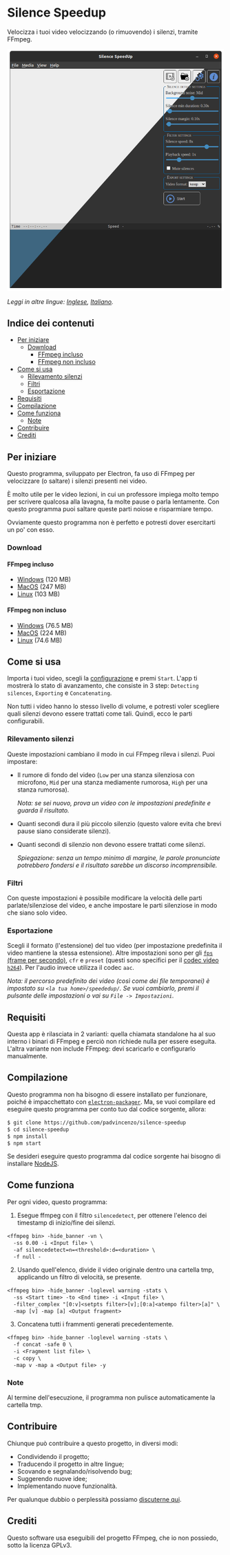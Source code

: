 # Silence Speedup
Velocizza i tuoi video velocizzando (o rimuovendo) i silenzi, tramite FFmpeg.

![Schermata principale](assets/screenshots/homescreen.png)

*Leggi in altre lingue: [Inglese](README.md), [Italiano](README.it.md).*

## Indice dei contenuti
  - [Per iniziare](#per-iniziare)
    - [Download](#download)
      - [FFmpeg incluso](#ffmpeg-incluso)
      - [FFmpeg non incluso](#ffmpeg-non-incluso)
  - [Come si usa](#come-si-usa)
    - [Rilevamento silenzi](#rilevamento-silenzi)
    - [Filtri](#filtri)
    - [Esportazione](#esportazione)
  - [Requisiti](#requisiti)
  - [Compilazione](#compilazione)
  - [Come funziona](#come-funziona)
    - [Note](#note)
  - [Contribuire](#contribuire)
  - [Crediti](#crediti)

## Per iniziare
Questo programma, sviluppato per Electron, fa uso di FFmpeg per velocizzare (o saltare) i silenzi presenti nei video.

È molto utile per le video lezioni, in cui un professore impiega molto tempo per scrivere qualcosa alla lavagna, fa molte pause o parla lentamente. Con questo programma puoi saltare queste parti noiose e risparmiare tempo.

Ovviamente questo programma non è perfetto e potresti dover esercitarti un po' con esso.

### Download

#### FFmpeg incluso
* [Windows](https://github.com/padvincenzo/silence-speedup/releases/download/v1.2.3/Silence-SpeedUp-v1.2.3-win32-x64-standalone.zip) (120 MB)
* [MacOS](https://github.com/padvincenzo/silence-speedup/releases/download/v1.2.3/Silence-SpeedUp-v1.2.3-darwin-x64-standalone.zip) (247 MB)
* [Linux](https://github.com/padvincenzo/silence-speedup/releases/download/v1.2.3/Silence-SpeedUp-v1.2.3-linux-x64-standalone.zip) (103 MB)

#### FFmpeg non incluso
* [Windows](https://github.com/padvincenzo/silence-speedup/releases/download/v1.2.3/Silence-SpeedUp-v1.2.3win32-x64.zip) (76.5 MB)
* [MacOS](https://github.com/padvincenzo/silence-speedup/releases/download/v1.2.3/Silence-SpeedUp-v1.2.3-darwin-x64.zip) (224 MB)
* [Linux](https://github.com/padvincenzo/silence-speedup/releases/download/v1.2.3/Silence-SpeedUp-v1.2.3-linux-x64.zip) (74.6 MB)

## Come si usa
Importa i tuoi video, scegli la [configurazione](#configurazioni) e premi ``Start``. L'app ti mostrerà lo stato di avanzamento, che consiste in 3 step: ``Detecting silences``, ``Exporting`` e ``Concatenating``.

Non tutti i video hanno lo stesso livello di volume, e potresti voler scegliere quali silenzi devono essere trattati come tali. Quindi, ecco le parti configurabili.

### Rilevamento silenzi
Queste impostazioni cambiano il modo in cui FFmpeg rileva i silenzi. Puoi impostare:

* Il rumore di fondo del video (``Low`` per una stanza silenziosa con microfono, ``Mid`` per una stanza mediamente rumorosa, ``High`` per una stanza rumorosa).

  _Nota: se sei nuovo, prova un video con le impostazioni predefinite e guarda il risultato._

* Quanti secondi dura il più piccolo silenzio (questo valore evita che brevi pause siano considerate silenzi).

* Quanti secondi di silenzio non devono essere trattati come silenzi.

  _Spiegazione: senza un tempo minimo di margine, le parole pronunciate potrebbero fondersi e il risultato sarebbe un discorso incomprensibile._

### Filtri
Con queste impostazioni è possibile modificare la velocità delle parti parlate/silenziose del video, e anche impostare le parti silenziose in modo che siano solo video.

### Esportazione
Scegli il formato (l'estensione) del tuo video (per impostazione predefinita il video mantiene la stessa estensione).  Altre impostazioni sono per gli [`fps` (frame per secondo)](https://trac.ffmpeg.org/wiki/ChangingFrameRate), `cfr` e `preset` (questi sono specifici per il [codec video `h264`](https://trac.ffmpeg.org/wiki/Encode/H.264)). Per l'audio invece utilizza il codec `aac`.

_Nota: il percorso predefinito dei video (così come dei file temporanei) è impostato su ``<la tua home>/speededup/``. Se vuoi cambiarlo, premi il pulsante delle impostazioni o vai su ``File -> Impostazioni``._

## Requisiti
Questa app è rilasciata in 2 varianti: quella chiamata standalone ha al suo interno i binari di FFmpeg e perciò non richiede nulla per essere eseguita. L'altra variante non include FFmpeg: devi scaricarlo e configurarlo manualmente.

## Compilazione
Questo programma non ha bisogno di essere installato per funzionare, poiché è impacchettato con [``electron-packager``](https://electron.github.io/electron-packager/master/). Ma, se vuoi compilare ed eseguire questo programma per conto tuo dal codice sorgente, allora:

```
$ git clone https://github.com/padvincenzo/silence-speedup
$ cd silence-speedup
$ npm install
$ npm start
```

Se desideri eseguire questo programma dal codice sorgente hai bisogno di installare [NodeJS](https://nodejs.org/en/).

## Come funziona
Per ogni video, questo programma:

1. Esegue ffmpeg con il filtro ``silencedetect``, per ottenere l'elenco dei timestamp di inizio/fine dei silenzi.

```
<ffmpeg bin> -hide_banner -vn \
  -ss 0.00 -i <Input file> \
  -af silencedetect=n=<threshold>:d=<duration> \
  -f null -
```

2. Usando quell'elenco, divide il video originale dentro una cartella tmp, applicando un filtro di velocità, se presente.

```
<ffmpeg bin> -hide_banner -loglevel warning -stats \
  -ss <Start time> -to <End time> -i <Input file> \
  -filter_complex "[0:v]<setpts filter>[v];[0:a]<atempo filter>[a]" \
  -map [v] -map [a] <Output fragment>
```

3. Concatena tutti i frammenti generati precedentemente.

```
<ffmpeg bin> -hide_banner -loglevel warning -stats \
  -f concat -safe 0 \
  -i <Fragment list file> \
  -c copy \
  -map v -map a <Output file> -y
```

### Note
Al termine dell'esecuzione, il programma non pulisce automaticamente la cartella tmp.

## Contribuire
Chiunque può contribuire a questo progetto, in diversi modi:
* Condividendo il progetto;
* Traducendo il progetto in altre lingue;
* Scovando e segnalando/risolvendo bug;
* Suggerendo nuove idee;
* Implementando nuove funzionalità.

Per qualunque dubbio o perplessità possiamo [discuterne qui](https://github.com/padvincenzo/silence-speedup/discussions).

## Crediti
Questo software usa eseguibili del progetto FFmpeg, che io non possiedo, sotto la licenza GPLv3.
